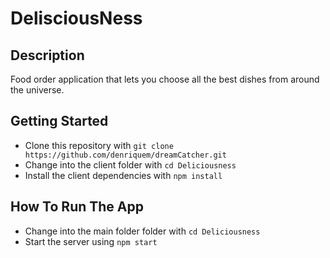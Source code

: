 # DelisciousNess

## Description

Food order application that lets you choose all the best dishes from around the universe.

## Getting Started

- Clone this repository with `git clone https://github.com/denriquem/dreamCatcher.git`
- Change into the client folder with `cd Deliciousness`
- Install the client dependencies with `npm install`

## How To Run The App

- Change into the main folder folder with `cd Deliciousness`
- Start the server using `npm start`
